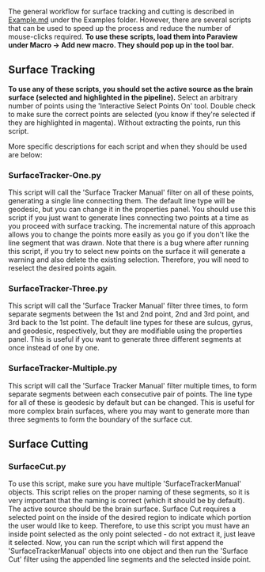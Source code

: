 The general workflow for surface tracking and cutting is described in [Example.md](../Examples/Example.md) under the Examples folder. However, there are several scripts that can be used to speed up the process and reduce the number of mouse-clicks required. **To use these scripts, load them into Paraview under Macro -> Add new macro. They should pop up in the tool bar.**

## Surface Tracking
**To use any of these scripts, you should set the active source as the brain surface (selected and highlighted in the pipeline).** Select an arbitrary number of points using the 'Interactive Select Points On' tool. Double check to make sure the correct points are selected (you know if they're selected if they are highlighted in magenta). Without extracting the points, run this script.

More specific descriptions for each script and when they should be used are below:

### SurfaceTracker-One.py
This script will call the 'Surface Tracker Manual' filter on all of these points, generating a single line connecting them. The default line type will be geodesic, but you can change it in the properties panel. You should use this script if you just want to generate lines connecting two points at a time as you proceed with surface tracking. The incremental nature of this approach allows you to change the points more easily as you go if you don't like the line segment that was drawn. Note that there is a bug where after running this script, if you try to select new points on the surface it will generate a warning and also delete the existing selection. Therefore, you will need to reselect the desired points again. 

### SurfaceTracker-Three.py
This script will call the 'Surface Tracker Manual' filter three times, to form separate segments between the 1st and 2nd point, 2nd and 3rd point, and 3rd back to the 1st point. The default line types for these are sulcus, gyrus, and geodesic, respectively, but they are modifiable using the properties panel. This is useful if you want to generate three different segments at once instead of one by one.

### SurfaceTracker-Multiple.py
This script will call the 'Surface Tracker Manual' filter multiple times, to form separate segments between each consecutive pair of points. The line type for all of these is geodesic by default but can be changed. This is useful for more complex brain surfaces, where you may want to generate more than three segments to form the boundary of the surface cut.

## Surface Cutting
### SurfaceCut.py
To use this script, make sure you have multiple 'SurfaceTrackerManual' objects. This script relies on the proper naming of these segments, so it is very important that the naming is correct (which it should be by default). The active source should be the brain surface. Surface Cut requires a selected point on the inside of the desired region to indicate which portion the user would like to keep. Therefore, to use this script you must have an inside point selected as the only point selected - do not extract it, just leave it selected. Now, you can run the script which will first append the 'SurfaceTrackerManual' objects into one object and then run the 'Surface Cut' filter using the appended line segments and the selected inside point.
